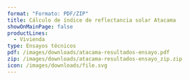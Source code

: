 ```yaml
---
format: "Formato: PDF/ZIP"
title: Cálculo de índice de reflectancia solar Atacama
showOnMainPage: false
productLines:
  - Vivienda
type: Ensayos técnicos
pdf: /images/downloads/atacama-resultados-ensayo.pdf
zip: /images/downloads/atacama-resultados-ensayo_zip.zip
icon: /images/downloads/file.svg
---
```

